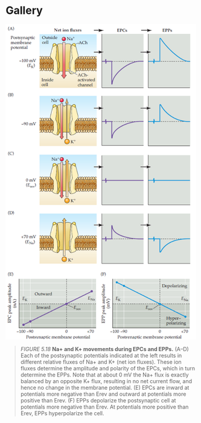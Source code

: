 # Gallery 

![Pasted image 20250807004512.png](./images/Pasted%20image%2020250807004512.png)

>*FIGURE 5.18* **Na+ and K+ movements during EPCs and EPPs.** 
>(A–D) Each of the postsynaptic potentials indicated at the left results in different relative fluxes of Na+ and K+ (net ion fluxes). These ion fluxes determine the amplitude and polarity of the EPCs, which in turn determine the EPPs. Note that at about 0 mV the Na+ flux is exactly balanced by an opposite K+ flux, resulting in no net current flow, and hence no change in the membrane potential. (E) EPCs are inward at potentials more negative than Erev and outward at potentials more positive than Erev. (F) EPPs depolarize the postsynaptic cell at potentials more negative than Erev. At potentials more positive than Erev, EPPs hyperpolarize the cell.